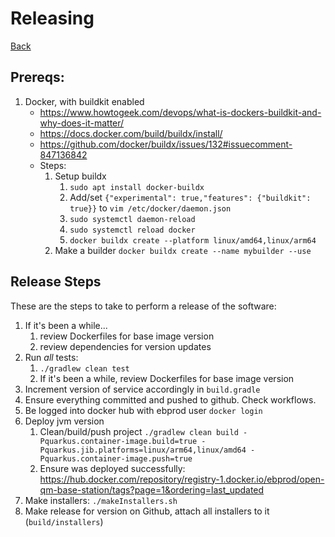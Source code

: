 # Releasing

[Back](../README.md)

## Prereqs:

1. Docker, with buildkit enabled
   - https://www.howtogeek.com/devops/what-is-dockers-buildkit-and-why-does-it-matter/
   - https://docs.docker.com/build/buildx/install/
   - https://github.com/docker/buildx/issues/132#issuecomment-847136842
   - Steps:
     1. Setup buildx
        1. `sudo apt install docker-buildx`
        2. Add/set `{"experimental": true,"features": {"buildkit": true}}` to `vim /etc/docker/daemon.json`
        2. `sudo systemctl daemon-reload`
        2. `sudo systemctl reload docker`
        1. `docker buildx create --platform linux/amd64,linux/arm64`
     2. Make a builder `docker buildx create --name mybuilder --use`

## Release Steps

These are the steps to take to perform a release of the software:

1. If it's been a while...
   1. review Dockerfiles for base image version
   2. review dependencies for version updates
2. Run _all_ tests:
    1. `./gradlew clean test`
    2. If it's been a while, review Dockerfiles for base image version
3. Increment version of service accordingly in `build.gradle`
4. Ensure everything committed and pushed to github. Check workflows.
5. Be logged into docker hub with ebprod user `docker login`
6. Deploy jvm version
   1. Clean/build/push project `./gradlew clean build -Pquarkus.container-image.build=true -Pquarkus.jib.platforms=linux/arm64,linux/amd64 -Pquarkus.container-image.push=true`
   2. Ensure was deployed successfully: https://hub.docker.com/repository/registry-1.docker.io/ebprod/open-qm-base-station/tags?page=1&ordering=last_updated
7. Make installers: `./makeInstallers.sh`
8. Make release for version on Github, attach all installers to it (`build/installers`)